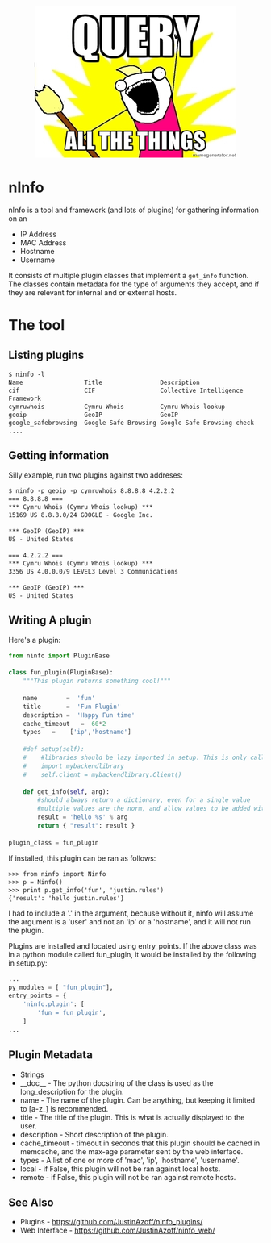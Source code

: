 <p align="center"><img src="meme.jpeg"/></p>

nInfo
=====

nInfo is a tool and framework (and lots of plugins) for gathering information on an

 * IP Address
 * MAC Address
 * Hostname
 * Username

It consists of multiple plugin classes that implement a `get_info` function.
The classes contain metadata for the type of arguments they accept, and if
they are relevant for internal and or external hosts.

The tool
========

Listing plugins
---------------

    $ ninfo -l
    Name                 Title                Description
    cif                  CIF                  Collective Intelligence Framework
    cymruwhois           Cymru Whois          Cymru Whois lookup
    geoip                GeoIP                GeoIP
    google_safebrowsing  Google Safe Browsing Google Safe Browsing check
    ....

Getting information
-------------------

Silly example, run two plugins against two addreses:

    $ ninfo -p geoip -p cymruwhois 8.8.8.8 4.2.2.2
    === 8.8.8.8 === 
    *** Cymru Whois (Cymru Whois lookup) ***
    15169 US 8.8.8.0/24 GOOGLE - Google Inc.

    *** GeoIP (GeoIP) ***
    US - United States

    === 4.2.2.2 === 
    *** Cymru Whois (Cymru Whois lookup) ***
    3356 US 4.0.0.0/9 LEVEL3 Level 3 Communications

    *** GeoIP (GeoIP) ***
    US - United States


Writing A plugin
----------------

Here's a plugin:

```python
from ninfo import PluginBase

class fun_plugin(PluginBase):
    """This plugin returns something cool!"""

    name        =  'fun'
    title       =  'Fun Plugin'
    description =  'Happy Fun time'
    cache_timeout   =  60*2
    types   =    ['ip','hostname']

    #def setup(self):
    #    #libraries should be lazy imported in setup. This is only called once.
    #    import mybackendlibrary
    #    self.client = mybackendlibrary.Client()

    def get_info(self, arg):
        #should always return a dictionary, even for a single value
        #multiple values are the norm, and allow values to be added without breakage
        result = 'hello %s' % arg
        return { "result": result }

plugin_class = fun_plugin
```

If installed, this plugin can be ran as follows:

    >>> from ninfo import Ninfo
    >>> p = Ninfo()
    >>> print p.get_info('fun', 'justin.rules')
    {'result': 'hello justin.rules'}

I had to include a '.' in the argument, because without it, ninfo will assume
the argument is a 'user' and not an 'ip' or a 'hostname', and it will not run
the plugin.

Plugins are installed and located using entry_points. If the above class was in a python module
called fun_plugin, it would be installed by the following in setup.py:

```python
...
py_modules = [ "fun_plugin"],
entry_points = {
    'ninfo.plugin': [
        'fun = fun_plugin',
    ]
...
```

Plugin Metadata
---------------

* Strings
 * \_\_doc\_\_ - The python docstring of the class is used as the long_description for the plugin.
 * name - The name of the plugin. Can be anything, but keeping it limited to [a-z_] is recommended.
 * title - The title of the plugin. This is what is actually displayed to the user.
 * description - Short description of the plugin.
* cache_timeout - timeout in seconds that this plugin should be cached in
      memcache, and the max-age parameter sent by the web interface.
* types - A list of one or more of 'mac', 'ip', 'hostname', 'username'.
* local - if False, this plugin will not be ran against local hosts.
* remote - if False, this plugin will not be ran against remote hosts.

See Also
--------

* Plugins - https://github.com/JustinAzoff/ninfo_plugins/
* Web Interface - https://github.com/JustinAzoff/ninfo_web/

